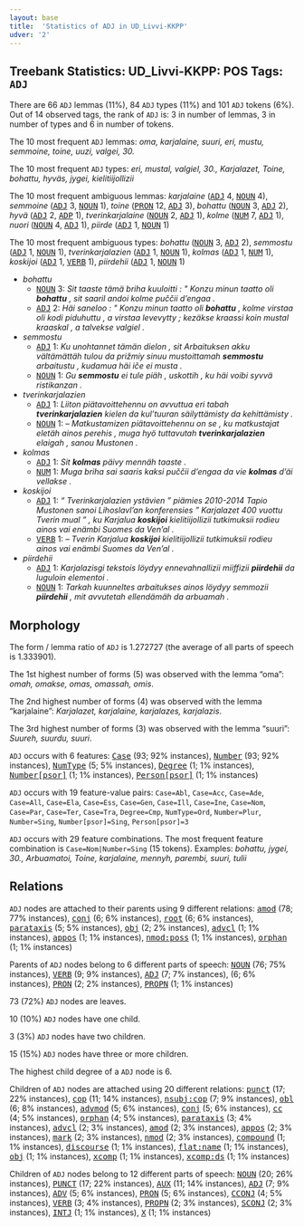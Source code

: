 ```yaml
---
layout: base
title:  'Statistics of ADJ in UD_Livvi-KKPP'
udver: '2'
---
```


## Treebank Statistics: UD_Livvi-KKPP: POS Tags: `ADJ`

There are 66 `ADJ` lemmas (11%), 84 `ADJ` types (11%) and 101 `ADJ` tokens (6%).
Out of 14 observed tags, the rank of `ADJ` is: 3 in number of lemmas, 3 in number of types and 6 in number of tokens.

The 10 most frequent `ADJ` lemmas: <em>oma, karjalaine, suuri, eri, mustu, semmoine, toine, uuzi, valgei, 30.</em>

The 10 most frequent `ADJ` types:  <em>eri, mustal, valgiel, 30., Karjalazet, Toine, bohattu, hyväs, jygei, kielitiijollizii</em>

The 10 most frequent ambiguous lemmas: <em>karjalaine</em> (<tt><a href="olo_kkpp-pos-ADJ.html">ADJ</a></tt> 4, <tt><a href="olo_kkpp-pos-NOUN.html">NOUN</a></tt> 4), <em>semmoine</em> (<tt><a href="olo_kkpp-pos-ADJ.html">ADJ</a></tt> 3, <tt><a href="olo_kkpp-pos-NOUN.html">NOUN</a></tt> 1), <em>toine</em> (<tt><a href="olo_kkpp-pos-PRON.html">PRON</a></tt> 12, <tt><a href="olo_kkpp-pos-ADJ.html">ADJ</a></tt> 3), <em>bohattu</em> (<tt><a href="olo_kkpp-pos-NOUN.html">NOUN</a></tt> 3, <tt><a href="olo_kkpp-pos-ADJ.html">ADJ</a></tt> 2), <em>hyvä</em> (<tt><a href="olo_kkpp-pos-ADJ.html">ADJ</a></tt> 2, <tt><a href="olo_kkpp-pos-ADP.html">ADP</a></tt> 1), <em>tverinkarjalaine</em> (<tt><a href="olo_kkpp-pos-NOUN.html">NOUN</a></tt> 2, <tt><a href="olo_kkpp-pos-ADJ.html">ADJ</a></tt> 1), <em>kolme</em> (<tt><a href="olo_kkpp-pos-NUM.html">NUM</a></tt> 7, <tt><a href="olo_kkpp-pos-ADJ.html">ADJ</a></tt> 1), <em>nuori</em> (<tt><a href="olo_kkpp-pos-NOUN.html">NOUN</a></tt> 4, <tt><a href="olo_kkpp-pos-ADJ.html">ADJ</a></tt> 1), <em>piirde</em> (<tt><a href="olo_kkpp-pos-ADJ.html">ADJ</a></tt> 1, <tt><a href="olo_kkpp-pos-NOUN.html">NOUN</a></tt> 1)

The 10 most frequent ambiguous types:  <em>bohattu</em> (<tt><a href="olo_kkpp-pos-NOUN.html">NOUN</a></tt> 3, <tt><a href="olo_kkpp-pos-ADJ.html">ADJ</a></tt> 2), <em>semmostu</em> (<tt><a href="olo_kkpp-pos-ADJ.html">ADJ</a></tt> 1, <tt><a href="olo_kkpp-pos-NOUN.html">NOUN</a></tt> 1), <em>tverinkarjalazien</em> (<tt><a href="olo_kkpp-pos-ADJ.html">ADJ</a></tt> 1, <tt><a href="olo_kkpp-pos-NOUN.html">NOUN</a></tt> 1), <em>kolmas</em> (<tt><a href="olo_kkpp-pos-ADJ.html">ADJ</a></tt> 1, <tt><a href="olo_kkpp-pos-NUM.html">NUM</a></tt> 1), <em>koskijoi</em> (<tt><a href="olo_kkpp-pos-ADJ.html">ADJ</a></tt> 1, <tt><a href="olo_kkpp-pos-VERB.html">VERB</a></tt> 1), <em>piirdehii</em> (<tt><a href="olo_kkpp-pos-ADJ.html">ADJ</a></tt> 1, <tt><a href="olo_kkpp-pos-NOUN.html">NOUN</a></tt> 1)


* <em>bohattu</em>
  * <tt><a href="olo_kkpp-pos-NOUN.html">NOUN</a></tt> 3: <em>Sit taaste tämä briha kuuloitti : " Konzu minun taatto oli <b>bohattu</b> , sit saaril andoi kolme puččii d’engaa .</em>
  * <tt><a href="olo_kkpp-pos-ADJ.html">ADJ</a></tt> 2: <em>Häi saneloo : " Konzu minun taatto oli <b>bohattu</b> , kolme virstaa oli kodi piduhuttu , a virstaa levevytty ; kezäkse kraassi koin mustal kraaskal , a talvekse valgiel .</em>
* <em>semmostu</em>
  * <tt><a href="olo_kkpp-pos-ADJ.html">ADJ</a></tt> 1: <em>Ku unohtannet tämän dielon , sit Arbaituksen akku vältämättäh tulou da prižmiy sinuu mustoittamah <b>semmostu</b> arbaitustu , kudamua häi iče ei musta .</em>
  * <tt><a href="olo_kkpp-pos-NOUN.html">NOUN</a></tt> 1: <em>Gu <b>semmostu</b> ei tule piäh , uskottih , ku häi voibi syvvä ristikanzan .</em>
* <em>tverinkarjalazien</em>
  * <tt><a href="olo_kkpp-pos-ADJ.html">ADJ</a></tt> 1: <em>Liiton piätavoittehennu on avvuttua eri tabah <b>tverinkarjalazien</b> kielen da kul’tuuran säilyttämisty da kehittämisty .</em>
  * <tt><a href="olo_kkpp-pos-NOUN.html">NOUN</a></tt> 1: <em>– Matkustamizen piätavoittehennu on se , ku matkustajat eletäh ainos perehis , muga hyö tuttavutah <b>tverinkarjalazien</b> elaigah , sanou Mustonen .</em>
* <em>kolmas</em>
  * <tt><a href="olo_kkpp-pos-ADJ.html">ADJ</a></tt> 1: <em>Sit <b>kolmas</b> päivy mennäh taaste .</em>
  * <tt><a href="olo_kkpp-pos-NUM.html">NUM</a></tt> 1: <em>Muga briha sai saaris kaksi puččii d’engaa da vie <b>kolmas</b> d’äi vellakse .</em>
* <em>koskijoi</em>
  * <tt><a href="olo_kkpp-pos-ADJ.html">ADJ</a></tt> 1: <em>“ Tverinkarjalazien ystävien ” piämies 2010-2014 Tapio Mustonen sanoi Lihoslavl’an konferensies ” Karjalazet 400 vuottu Tverin mual ” , ku Karjalua <b>koskijoi</b> kielitiijollizii tutkimuksii rodieu ainos vai enämbi Suomes da Ven’al .</em>
  * <tt><a href="olo_kkpp-pos-VERB.html">VERB</a></tt> 1: <em>– Tverin Karjalua <b>koskijoi</b> kielitiijollizii tutkimuksii rodieu ainos vai enämbi Suomes da Ven’al .</em>
* <em>piirdehii</em>
  * <tt><a href="olo_kkpp-pos-ADJ.html">ADJ</a></tt> 1: <em>Karjalazisgi tekstois löydyy ennevahnallizii miiffizii <b>piirdehii</b> da luguloin elementoi .</em>
  * <tt><a href="olo_kkpp-pos-NOUN.html">NOUN</a></tt> 1: <em>Tarkah kuunneltes arbaitukses ainos löydyy semmozii <b>piirdehii</b> , mit avvutetah ellendämäh da arbuamah .</em>

## Morphology

The form / lemma ratio of `ADJ` is 1.272727 (the average of all parts of speech is 1.333901).

The 1st highest number of forms (5) was observed with the lemma “oma”: <em>omah, omakse, omas, omassah, omis</em>.

The 2nd highest number of forms (4) was observed with the lemma “karjalaine”: <em>Karjalazet, karjalaine, karjalazes, karjalazis</em>.

The 3rd highest number of forms (3) was observed with the lemma “suuri”: <em>Suureh, suurdu, suuri</em>.

`ADJ` occurs with 6 features: <tt><a href="olo_kkpp-feat-Case.html">Case</a></tt> (93; 92% instances), <tt><a href="olo_kkpp-feat-Number.html">Number</a></tt> (93; 92% instances), <tt><a href="olo_kkpp-feat-NumType.html">NumType</a></tt> (5; 5% instances), <tt><a href="olo_kkpp-feat-Degree.html">Degree</a></tt> (1; 1% instances), <tt><a href="olo_kkpp-feat-Number-psor.html">Number[psor]</a></tt> (1; 1% instances), <tt><a href="olo_kkpp-feat-Person-psor.html">Person[psor]</a></tt> (1; 1% instances)

`ADJ` occurs with 19 feature-value pairs: `Case=Abl`, `Case=Acc`, `Case=Ade`, `Case=All`, `Case=Ela`, `Case=Ess`, `Case=Gen`, `Case=Ill`, `Case=Ine`, `Case=Nom`, `Case=Par`, `Case=Ter`, `Case=Tra`, `Degree=Cmp`, `NumType=Ord`, `Number=Plur`, `Number=Sing`, `Number[psor]=Sing`, `Person[psor]=3`

`ADJ` occurs with 29 feature combinations.
The most frequent feature combination is `Case=Nom|Number=Sing` (15 tokens).
Examples: <em>bohattu, jygei, 30., Arbuamatoi, Toine, karjalaine, mennyh, parembi, suuri, tulii</em>


## Relations

`ADJ` nodes are attached to their parents using 9 different relations: <tt><a href="olo_kkpp-dep-amod.html">amod</a></tt> (78; 77% instances), <tt><a href="olo_kkpp-dep-conj.html">conj</a></tt> (6; 6% instances), <tt><a href="olo_kkpp-dep-root.html">root</a></tt> (6; 6% instances), <tt><a href="olo_kkpp-dep-parataxis.html">parataxis</a></tt> (5; 5% instances), <tt><a href="olo_kkpp-dep-obj.html">obj</a></tt> (2; 2% instances), <tt><a href="olo_kkpp-dep-advcl.html">advcl</a></tt> (1; 1% instances), <tt><a href="olo_kkpp-dep-appos.html">appos</a></tt> (1; 1% instances), <tt><a href="olo_kkpp-dep-nmod-poss.html">nmod:poss</a></tt> (1; 1% instances), <tt><a href="olo_kkpp-dep-orphan.html">orphan</a></tt> (1; 1% instances)

Parents of `ADJ` nodes belong to 6 different parts of speech: <tt><a href="olo_kkpp-pos-NOUN.html">NOUN</a></tt> (76; 75% instances), <tt><a href="olo_kkpp-pos-VERB.html">VERB</a></tt> (9; 9% instances), <tt><a href="olo_kkpp-pos-ADJ.html">ADJ</a></tt> (7; 7% instances),  (6; 6% instances), <tt><a href="olo_kkpp-pos-PRON.html">PRON</a></tt> (2; 2% instances), <tt><a href="olo_kkpp-pos-PROPN.html">PROPN</a></tt> (1; 1% instances)

73 (72%) `ADJ` nodes are leaves.

10 (10%) `ADJ` nodes have one child.

3 (3%) `ADJ` nodes have two children.

15 (15%) `ADJ` nodes have three or more children.

The highest child degree of a `ADJ` node is 6.

Children of `ADJ` nodes are attached using 20 different relations: <tt><a href="olo_kkpp-dep-punct.html">punct</a></tt> (17; 22% instances), <tt><a href="olo_kkpp-dep-cop.html">cop</a></tt> (11; 14% instances), <tt><a href="olo_kkpp-dep-nsubj-cop.html">nsubj:cop</a></tt> (7; 9% instances), <tt><a href="olo_kkpp-dep-obl.html">obl</a></tt> (6; 8% instances), <tt><a href="olo_kkpp-dep-advmod.html">advmod</a></tt> (5; 6% instances), <tt><a href="olo_kkpp-dep-conj.html">conj</a></tt> (5; 6% instances), <tt><a href="olo_kkpp-dep-cc.html">cc</a></tt> (4; 5% instances), <tt><a href="olo_kkpp-dep-orphan.html">orphan</a></tt> (4; 5% instances), <tt><a href="olo_kkpp-dep-parataxis.html">parataxis</a></tt> (3; 4% instances), <tt><a href="olo_kkpp-dep-advcl.html">advcl</a></tt> (2; 3% instances), <tt><a href="olo_kkpp-dep-amod.html">amod</a></tt> (2; 3% instances), <tt><a href="olo_kkpp-dep-appos.html">appos</a></tt> (2; 3% instances), <tt><a href="olo_kkpp-dep-mark.html">mark</a></tt> (2; 3% instances), <tt><a href="olo_kkpp-dep-nmod.html">nmod</a></tt> (2; 3% instances), <tt><a href="olo_kkpp-dep-compound.html">compound</a></tt> (1; 1% instances), <tt><a href="olo_kkpp-dep-discourse.html">discourse</a></tt> (1; 1% instances), <tt><a href="olo_kkpp-dep-flat-name.html">flat:name</a></tt> (1; 1% instances), <tt><a href="olo_kkpp-dep-obj.html">obj</a></tt> (1; 1% instances), <tt><a href="olo_kkpp-dep-xcomp.html">xcomp</a></tt> (1; 1% instances), <tt><a href="olo_kkpp-dep-xcomp-ds.html">xcomp:ds</a></tt> (1; 1% instances)

Children of `ADJ` nodes belong to 12 different parts of speech: <tt><a href="olo_kkpp-pos-NOUN.html">NOUN</a></tt> (20; 26% instances), <tt><a href="olo_kkpp-pos-PUNCT.html">PUNCT</a></tt> (17; 22% instances), <tt><a href="olo_kkpp-pos-AUX.html">AUX</a></tt> (11; 14% instances), <tt><a href="olo_kkpp-pos-ADJ.html">ADJ</a></tt> (7; 9% instances), <tt><a href="olo_kkpp-pos-ADV.html">ADV</a></tt> (5; 6% instances), <tt><a href="olo_kkpp-pos-PRON.html">PRON</a></tt> (5; 6% instances), <tt><a href="olo_kkpp-pos-CCONJ.html">CCONJ</a></tt> (4; 5% instances), <tt><a href="olo_kkpp-pos-VERB.html">VERB</a></tt> (3; 4% instances), <tt><a href="olo_kkpp-pos-PROPN.html">PROPN</a></tt> (2; 3% instances), <tt><a href="olo_kkpp-pos-SCONJ.html">SCONJ</a></tt> (2; 3% instances), <tt><a href="olo_kkpp-pos-INTJ.html">INTJ</a></tt> (1; 1% instances), <tt><a href="olo_kkpp-pos-X.html">X</a></tt> (1; 1% instances)

